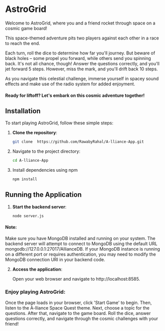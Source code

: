 # AstroGrid

Welcome to AstroGrid, where you and a friend rocket through space on a cosmic game board!

This space-themed adventure pits two players against each other in a race to reach the end.

Each turn, roll the dice to determine how far you'll journey. But beware of black holes – some propel you forward, while others send you spinning back. It's not all chance, though! Answer the questions correctly, and you'll jet forward 5 steps. However, miss the mark, and you'll drift back 10 steps.

As you navigate this celestial challenge, immerse yourself in spacey sound effects and make use of the radio system for added enjoyment.

#### Ready for liftoff? Let's embark on this cosmic adventure together!


## Installation

To start playing AstroGrid, follow these simple steps:

1. **Clone the repository**:
   
   ```bash
   git clone  https://github.com/RawabyRahal/A-lliance-App.git

2. Navigate to the project directory:
    ```bash
   cd A-lliance-App

3. Install dependencies using npm
   ```bash
   npm install

## Running the Application
1. **Start the backend server**:
   
   ```bash
   node server.js
#### Note:
   Make sure you have MongoDB installed and running on your system. The backend server will attempt to connect to MongoDB using the default URL mongodb://127.0.0.1:27017/AllianceDB. If your MongoDB instance is running on a different port or requires authentication, you may need to modify the MongoDB connection URI in your backend code.

2. **Access the application**:
   
   Open your web browser and navigate to http://localhost:8585.



### Enjoy playing AstroGrid:

Once the page loads in your browser, click 'Start Game' to begin. Then, listen to the A-lliance Space Quest theme. Next, choose a topic for the questions. After that, navigate to the game board. Roll the dice, answer questions correctly, and navigate through the cosmic challenges with your friend!
